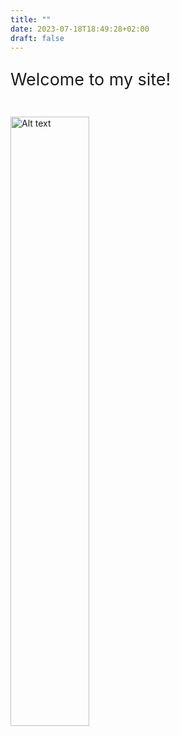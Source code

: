 ```yaml
---
title: ""
date: 2023-07-18T18:49:28+02:00
draft: false
---
```


<p style="font-size:2.8vw;">Welcome to my site!</p>  
<br>
<img src="profil.jpg" alt="Alt text" style="width:50%;height:auto;">


